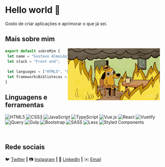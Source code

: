 # Hello world 👋

Gosto de criar aplicações e aprimorar o que já sei.

## Mais sobre mim

<img align="right" width="300" src="img/giphy.gif" />

```js
export default sobreMim {
 let name = "Gustavo Almeida";
 let stack = "Front end";

 let languages = ["HTML5", "CSS3", "JavaScript", "Vue.js", "TS", "React.js"];
 let frameworksBibliotecas = ["Vuetify", "Bootstrap", "jQuery", "Styled componentes"]; 
}
```

## Linguagens e ferramentas
![HTML5](https://img.shields.io/badge/html5-%23E34F26.svg?style=for-the-badge&logo=html5&logoColor=white)
![CSS3](https://img.shields.io/badge/css3-%231572B6.svg?style=for-the-badge&logo=css3&logoColor=white)
![JavaScript](https://img.shields.io/badge/javascript-%23323330.svg?style=for-the-badge&logo=javascript&logoColor=%23F7DF1E)
![TypeScript](https://img.shields.io/badge/typescript-%23007ACC.svg?style=for-the-badge&logo=typescript&logoColor=white)
![Vue.js](https://img.shields.io/badge/vuejs-%2335495e.svg?style=for-the-badge&logo=vuedotjs&logoColor=%234FC08D)
![React](https://img.shields.io/badge/react-%2320232a.svg?style=for-the-badge&logo=react&logoColor=%2361DAFB)
![Vuetify](https://img.shields.io/badge/Vuetify-1867C0?style=for-the-badge&logo=vuetify&logoColor=AEDDFF)
![jQuery](https://img.shields.io/badge/jquery-%230769AD.svg?style=for-the-badge&logo=jquery&logoColor=white)
![Gulp](https://img.shields.io/badge/GULP-%23CF4647.svg?style=for-the-badge&logo=gulp&logoColor=white)
![Bootstrap](https://img.shields.io/badge/bootstrap-%238511FA.svg?style=for-the-badge&logo=bootstrap&logoColor=white)
![SASS](https://img.shields.io/badge/SASS-hotpink.svg?style=for-the-badge&logo=SASS&logoColor=white)
![Less](https://img.shields.io/badge/less-2B4C80?style=for-the-badge&logo=less&logoColor=white)
![Styled Components](https://img.shields.io/badge/styled--components-DB7093?style=for-the-badge&logo=styled-components&logoColor=white)


[twitter]: https://twitter.com/iamgustavouu
[instagram]: https://www.instagram.com/gustavo.allmeidda/
[linkedin]: https://www.linkedin.com/in/gustavoalmeidda/
[email]: mailto:gustavo.almei2@hotmail.com

<br>

## Rede sociais

🐦 [Twitter][twitter] **|**
📷 [Instagram][instagram] **|**
👔 [LinkedIn][linkedin] **|**
✉️ [Email][email]
